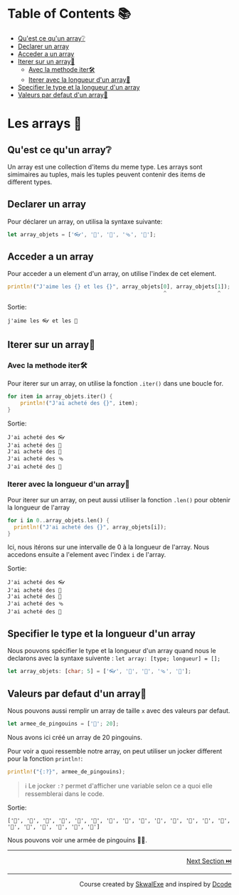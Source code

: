 # Table of Contents 📚
- [Qu'est ce qu'un array❔](#quest-ce-quun-array)
- [Declarer un array](#declarer-un-array)
- [Acceder a un array](#acceder-a-un-array)
- [Iterer sur un array🔁](#iterer-sur-un-array)
  - [Avec la methode iter🛠️](#avec-la-methode-iter️)
  - [Iterer avec la longueur d'un array🔢](#iterer-avec-la-longueur-dun-array)
- [Specifier le type et la longueur d'un array](#specifier-le-type-et-la-longueur-dun-array)
- [Valeurs par defaut d'un array🐧](#valeurs-par-defaut-dun-array)

# Les arrays 📜
## Qu'est ce qu'un array❔
Un array est une collection d'items du meme type. Les arrays sont simimaires au tuples, mais les tuples peuvent contenir des items de different types.
## Declarer un array 
Pour déclarer un array, on utilisa la syntaxe suivante:
```rust 
let array_objets = ['👓', '👕', '🧽', '🩴', '🧲'];
```

## Acceder a un array
Pour acceder a un element d'un array, on utilise l'index de cet element.
```rust
println!("J'aime les {} et les {}", array_objets[0], array_objets[1]);
                                                 ^                ^
```
Sortie: 
```
j'aime les 👓 et les 👕
```

## Iterer sur un array🔁
### Avec la methode iter🛠️
Pour iterer sur un array, on utilise la fonction `.iter()` dans une boucle for.
```rust
for item in array_objets.iter() {
    println!("J'ai acheté des {}", item);
}
```
Sortie: 
```
J'ai acheté des 👓
J'ai acheté des 👕
J'ai acheté des 🧽
J'ai acheté des 🩴
J'ai acheté des 🧲
```
### Iterer avec la longueur d'un array🔢
Pour iterer sur un array, on peut aussi utiliser la fonction `.len()` pour obtenir la longueur de l'array 
```rust
for i in 0..array_objets.len() {
  println!("J'ai acheté des {}", array_objets[i]);
}
```
Ici, nous itérons sur une intervalle de 0 à la longueur de l'array.
Nous accedons ensuite a l'element avec l'index `i` de l'array.

Sortie: 
``` 
J'ai acheté des 👓
J'ai acheté des 👕
J'ai acheté des 🧽
J'ai acheté des 🩴
J'ai acheté des 🧲
```

## Specifier le type et la longueur d'un array
Nous pouvons spécifier le type et la longueur d'un array quand nous le declarons avec la syntaxe suivente : `let array: [type; longueur] = [];`
```rust
let array_objets: [char; 5] = ['👓', '👕', '🧽', '🩴', '🧲'];
```
## Valeurs par defaut d'un array🐧
Nous pouvons aussi remplir un array de taille `x` avec des valeurs par defaut.
```rust
let armee_de_pingouins = ['🐧'; 20];
```
Nous avons ici créé un array de 20 pingouins.

Pour voir a quoi ressemble notre array, on peut utiliser un jocker different pour la fonction `println!`: 
```rust
println!("{:?}", armee_de_pingouins);
```
> ℹ️ Le jocker `:?` permet d'afficher une variable selon ce a quoi elle ressemblerai dans le code.

Sortie:
```
['🐧', '🐧', '🐧', '🐧', '🐧', '🐧', '🐧', '🐧', '🐧', '🐧', '🐧', '🐧', '🐧', '🐧', '🐧', '🐧', '🐧', '🐧', '🐧', '🐧']
```
Nous pouvons voir une armée de pingouins 🔫🐧.
 

---

<p align="right"><a href="https://github.com/SkwalExe/learn-rust/tree/main/course/les-methodes-struct">Next Section ⏭️</a></p>


---

<p align="right">Course created by <a href="https://github.com/SkwalExe/" target="_blank">SkwalExe</a> and inspired by <a href="https://www.youtube.com/watch?v=vOMJlQ5B-M0&list=PLVvjrrRCBy2JSHf9tGxGKJ-bYAN_uDCUL" target="_blank">Dcode</a></p>
